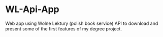 # WL-Api-App
Web app using Wolne Lektury (polish book service) API to download and present some of the first features of my degree project.
